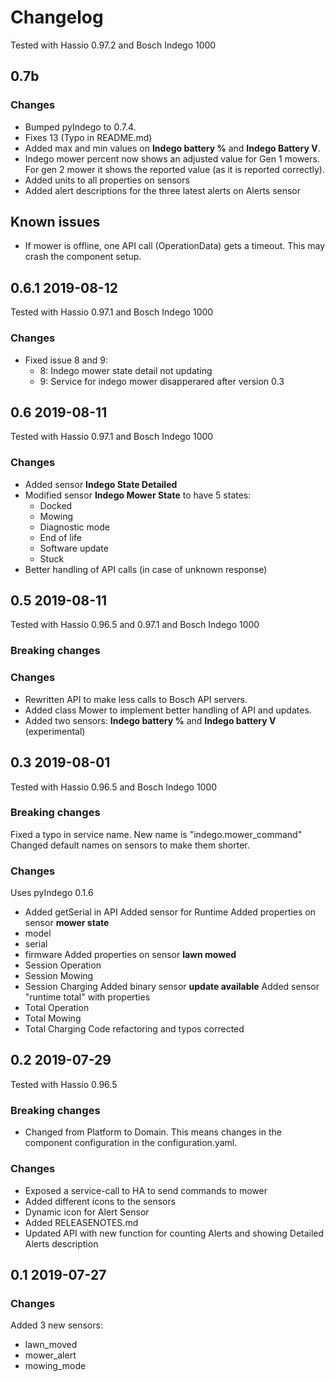 # Changelog
Tested with Hassio 0.97.2 and Bosch Indego 1000

## 0.7b

### Changes
- Bumped pyIndego to 0.7.4.
- Fixes 13 (Typo in README.md)
- Added max and min values on **Indego battery %** and **Indego Battery V**.
- Indego mower percent now shows an adjusted value for Gen 1 mowers. For gen 2 mower it shows the reported value (as it is reported correctly).
- Added units to all properties on sensors
- Added alert descriptions for the three latest alerts on Alerts sensor

## Known issues
- If mower is offline, one API call (OperationData) gets a timeout. This may crash the component setup.

## 0.6.1 2019-08-12
Tested with Hassio 0.97.1 and Bosch Indego 1000

### Changes
- Fixed issue 8 and 9:
    - 8: Indego mower state detail not updating
    - 9: Service for indego mower disapperared after version 0.3
    
## 0.6 2019-08-11
Tested with Hassio 0.97.1 and Bosch Indego 1000

### Changes
- Added sensor **Indego State Detailed**
- Modified sensor **Indego Mower State** to have 5 states:
    - Docked
    - Mowing
    - Diagnostic mode
    - End of life
    - Software update
    - Stuck
- Better handling of API calls (in case of unknown response)

## 0.5 2019-08-11
Tested with Hassio 0.96.5 and 0.97.1 and Bosch Indego 1000

### Breaking changes

### Changes
- Rewritten API to make less calls to Bosch API servers.
- Added class Mower to implement better handling of API and updates.
- Added two sensors: **Indego battery %** and **Indego battery V** (experimental)

## 0.3 2019-08-01
Tested with Hassio 0.96.5 and Bosch Indego 1000

### Breaking changes
Fixed a typo in service name. New name is "indego.mower_command"
Changed default names on sensors to make them shorter.

### Changes
Uses pyIndego 0.1.6
- Added getSerial in API
Added sensor for Runtime
Added properties on sensor **mower state**
- model
- serial
- firmware 
Added properties on sensor **lawn mowed**
- Session Operation
- Session Mowing
- Session Charging
Added binary sensor **update available**
Added sensor "runtime total" with properties
- Total Operation
- Total Mowing
- Total Charging 
Code refactoring and typos corrected

## 0.2 2019-07-29
Tested with Hassio 0.96.5

### Breaking changes
- Changed from Platform to Domain. This means changes in the component configuration in the configuration.yaml.

### Changes

- Exposed a service-call to HA to send commands to mower
- Added different icons to the sensors
- Dynamic icon for Alert Sensor
- Added RELEASENOTES.md
- Updated API with new function for counting Alerts and showing Detailed Alerts description

## 0.1 2019-07-27

### Changes
Added 3 new sensors:
- lawn_moved
- mower_alert
- mowing_mode
